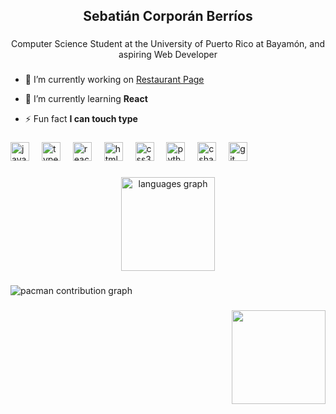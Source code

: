 <h2 align="center">Sebatián Corporán Berríos</h2>

###

<p align="center">Computer Science Student at the University of Puerto Rico at Bayamón, and aspiring Web Developer</p>

###

- 🔭 I’m currently working on [Restaurant Page](https://github.com/seba3510/restaurant-page)

- 🌱 I’m currently learning **React**

- ⚡ Fun fact **I can touch type**


###

<div align="left">
  <img src="https://cdn.jsdelivr.net/gh/devicons/devicon/icons/javascript/javascript-original.svg" height="30" alt="javascript logo"  />
  <img width="12" />
  <img src="https://cdn.jsdelivr.net/gh/devicons/devicon/icons/typescript/typescript-original.svg" height="30" alt="typescript logo"  />
  <img width="12" />
  <img src="https://cdn.jsdelivr.net/gh/devicons/devicon/icons/react/react-original.svg" height="30" alt="react logo"  />
  <img width="12" />
  <img src="https://cdn.jsdelivr.net/gh/devicons/devicon/icons/html5/html5-original.svg" height="30" alt="html5 logo"  />
  <img width="12" />
  <img src="https://cdn.jsdelivr.net/gh/devicons/devicon/icons/css3/css3-original.svg" height="30" alt="css3 logo"  />
  <img width="12" />
  <img src="https://cdn.jsdelivr.net/gh/devicons/devicon/icons/python/python-original.svg" height="30" alt="python logo"  />
  <img width="12" />
  <img src="https://cdn.jsdelivr.net/gh/devicons/devicon/icons/csharp/csharp-original.svg" height="30" alt="csharp logo"  />
  <img width="12" />
  <img src="https://cdn.jsdelivr.net/gh/devicons/devicon/icons/git/git-original.svg" height="30" alt="git logo"  />
</div>

###

<div align="center">
  <img src="https://github-readme-stats.vercel.app/api/top-langs?username=seba3510&locale=en&hide_title=false&layout=compact&card_width=320&langs_count=5&theme=tokyonight&hide_border=false" height="150" alt="languages graph"  />
</div>

###

<div align="left">
</div>

###

<picture>
  <source media="(prefers-color-scheme: dark)" srcset="https://raw.githubusercontent.com/seba3510/seba3510/output/pacman-contribution-graph-dark.svg">
  <source media="(prefers-color-scheme: light)" srcset="https://raw.githubusercontent.com/seba3510/seba3510/output/pacman-contribution-graph.svg">
  <img alt="pacman contribution graph" src="https://raw.githubusercontent.com/seba3510/seba3510/output/pacman-contribution-graph.svg">
</picture>

###

<img align="right" height="150" src=""  />

###
